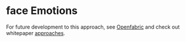 # face Emotions

For future development to this approach, see [Openfabric](https://www.openfabric.ai) and check out whitepaper [approaches](https://www.openfabric.ai/openfabric-whitepaper.pdf).

